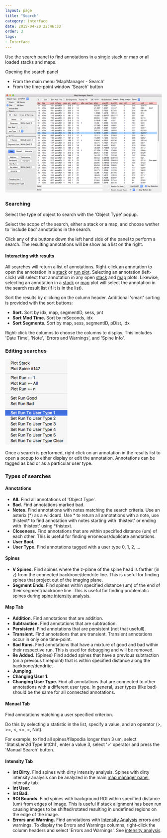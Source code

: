 ```yaml
---
layout: page
title: "Search"
category: interface
date: 2015-04-20 22:46:33
order: 3
tags:
- Interface
---
```



Use the search panel to find annotations in a single stack or map or all loaded stacks and maps.

Opening the search panel

 - From the main menu 'MapManager - Search'
 - From the time-point window 'Search' button

<IMG class="img-float-left" SRC="images/mm3/mm3-search-panel.png" WIDTH="900">

<div class="print-page-break"></div>


### Searching

Select the type of object to search with the 'Object Type' popup.

Select the scope of the search, either a stack or a map, and choose wether to 'include bad' annotations in the search.

Click any of the buttons down the left hand side of the panel to perform a search. The resulting annotations will be show as a list on the right.

#### Interacting with results

All searches will return a list of annotations. Right-click an annotation to open the annotation in a [stack][3] or [run plot][4]. Selecting an annotation (left-click) will select that annotation in any open [stack][3] and [map][2] plots. Likewise, selecting an annotation in a [stack][3] or [map][2] plot will select the annotation in the search result list (if it is in the list).

Sort the results by clicking on the column header. Additional 'smart' sorting is provided with the sort buttons:

 - **Sort.** Sort by idx, map, segmentID, sess, pnt
 - **Sort Mod Time.** Sort by mSeconds, idx
 - **Sort Segments.** Sort by map, sess, segmentID, pDist, idx

Right-click the columns to choose the columns to display. This includes 'Date Time', 'Note', 'Errors and Warnings', and 'Spine Info'.


### Editing searches

<IMG class="img-float-right" SRC="images/mm3/search/search-right-click.png" WIDTH="200">

Once a search is performed, right click on an annotation in the results list to open a popup to either display or edit the annotation. Annotations can be tagged as bad or as a particular user type.


### Types of searches

#### Annotations

  - **All.** Find all annotations of 'Object Type'.
  - **Bad.** Find annotations marked bad.
  - **Notes.** Find annotations with notes matching the search criteria. Use an asterix (\*) as a wildcard. Use \* to return all annotations with a note, use thistext\* to find annotation with notes starting with 'thistext' or ending with 'thistext' using \*thistext.
  - **Closeness.** Find annotations that are within specified distance (um) of each other. This is useful for finding erroneous/duplicate annotations.
  - **User Bool.**
  - **User Type.** Find annotations tagged with a user type 0, 1, 2, ...
  
#### Spines

  - **V Spines.** Find spines where the z-plane of the spine head is farther (in z) from the connected backbone/dendrite line. This is useful for finding spines that project out of the imaging plane. 
  - **Segment Ends.** Find spines within specified distance (um) of the end of their segment/backbone line. This is useful for finding problematic spines during [spine intensity analysis][5].

#### Map Tab

  - **Addition.** Find annotations that are addition.
  - **Subtraction.** Find annotations that are subtraction.
  - **Persistent.** Find annotations that are persistent (not that usefull).
  - **Transient.** Find annotations that are transient. Transient annotations occur in only one time-point.
  - **Bad Runs.** Find annotations that have a mixture of good and bad within their respective run. This is used for debugging and will be removed.
  - **Re Added.** (Spines) Find added spines that have a previous subtraction (on a previous timepoint) that is within specified distance along the backbone/dendrite.
  - **Jumping.**
  - **Changing User 1.**
  - **Changing User Type.** Find all annotations that are connected to other annotations with a different user type. In general, user types (like bad) should be the same for all connected annotations.
  
#### Manual Tab
  Find annotations matching a user specified criterion.
  
  Do this by selecting a statistic in the list, specify a value, and an operator (>, >=, <, <=, =, Not).
  
  For example, to find all spines/filapodia longer than 3 um, select 'Stat:sLen2d Type:IntCh1', enter a value 3, select '>' operator and press the 'Manual Search' button.

#### Intensity Tab

  - **Int Dirty.** Find spines with dirty intensity analysis. Spines with dirty intensity analysis can be analyzed in the main [map manager panel][6], intensity tab.
  - **Int User.**
  - **Int Bad.**
  - **ROI Bounds.** Find spines with background ROI within specified distance (um) from edges of image. This is useful if stack alignment has been run causing images to be shifted/rotated resulting in undefined regions on the edge of the image.
  - **Errors and Warning.** Find annotations with [Intensity Analysis][5] errors and warnings. To display the Errors and Warnings columns, right-click the column headers and select 'Errors and Warnings'. See [intensity analysis][5].
 
[1]: stack-browser
[2]: map-plot
[3]: stack-plot
[4]: run-plot
[5]: intensity
[6]: time-series-panel

